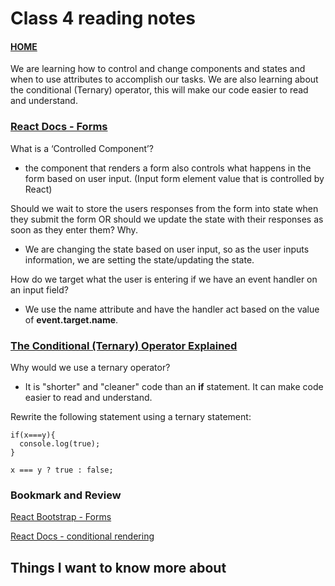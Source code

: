 # Class 4 reading notes

#### [HOME](https://cesarderio.github.io/reading-notes/)

We are learning how to control and change components and states and when to use attributes to accomplish our tasks. We are also learning about the conditional (Ternary) operator, this will make our code easier to read and understand.

### [React Docs - Forms](https://reactjs.org/docs/forms.html)

What is a ‘Controlled Component’?

* the component that renders a form also controls what happens in the form based on user input. (Input form element value that is controlled by React)

Should we wait to store the users responses from the form into state when they submit the form OR should we update the state with their responses as soon as they enter them? Why.

* We are changing the state based on user input, so as the user inputs information, we are setting the state/updating the state.

How do we target what the user is entering if we have an event handler on an input field?

* We use the name attribute and have the handler act based on the value of **event.target.name**.

### [The Conditional (Ternary) Operator Explained](https://codeburst.io/javascript-the-conditional-ternary-operator-explained-cac7218beeff)

Why would we use a ternary operator?

* It is "shorter" and "cleaner" code than an **if** statement. It can make code easier to read and understand.

Rewrite the following statement using a ternary statement:

    if(x===y){
      console.log(true);
    }

    x === y ? true : false;

### Bookmark and Review

[React Bootstrap - Forms](https://react-bootstrap.github.io/forms/overview/)

[React Docs - conditional rendering](https://reactjs.org/docs/conditional-rendering.html)

## Things I want to know more about
